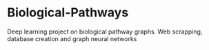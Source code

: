 # Biological-Pathways
Deep learning project on biological pathway graphs. Web scrapping, database creation and graph neural networks
